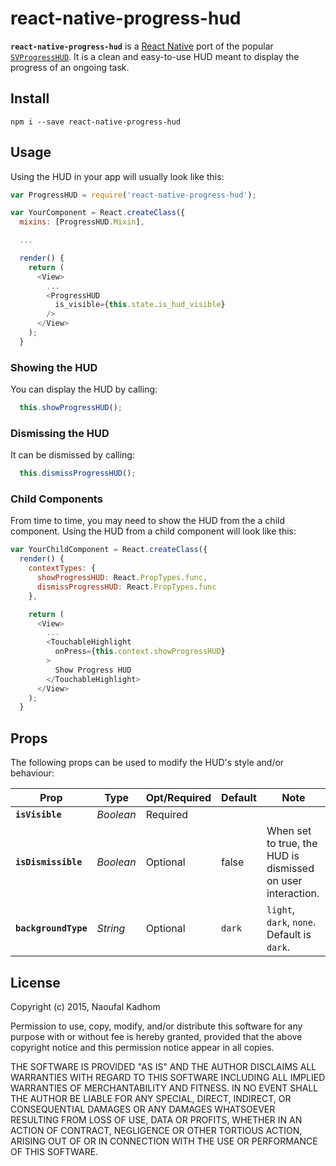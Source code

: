 # react-native-progress-hud
__`react-native-progress-hud`__ is a [React Native](https://facebook.github.io/react-native/) port of the popular [`SVProgressHUD`](https://github.com/TransitApp/SVProgressHUD).  It is a clean and easy-to-use HUD meant to display the progress of an ongoing task.

## Install
```shell
npm i --save react-native-progress-hud
```

## Usage
Using the HUD in your app will usually look like this:
```js
var ProgressHUD = require('react-native-progress-hud');

var YourComponent = React.createClass({
  mixins: [ProgressHUD.Mixin],

  ...

  render() {
    return (
      <View>
        ...
        <ProgressHUD
          is_visible={this.state.is_hud_visible}
        />
      </View>
    );
  }
```

### Showing the HUD
You can display the HUD by calling:
```js
  this.showProgressHUD();
```
### Dismissing the HUD
It can be dismissed by calling:
```js
  this.dismissProgressHUD();
```

### Child Components
From time to time, you may need to show the HUD from the a child component.  Using the HUD from a child component will look like this:

```js
var YourChildComponent = React.createClass({
  render() {
    contextTypes: {
      showProgressHUD: React.PropTypes.func,
      dismissProgressHUD: React.PropTypes.func
    },

    return (
      <View>
        ...
        <TouchableHighlight
          onPress={this.context.showProgressHUD}
        >
          Show Progress HUD
        </TouchableHighlight>
      </View>
    );
  }
```
## Props
The following props can be used to modify the HUD's style and/or behaviour:

| Prop | Type | Opt/Required | Default | Note |
|---|---|---|---|---|
|__`isVisible`__|_Boolean_|Required||
|__`isDismissible`__|_Boolean_|Optional|false|When set to true, the HUD is dismissed on user interaction.
|__`backgroundType`__|_String_|Optional|`dark`|`light`, `dark`, `none`. <br/> Default is `dark`.

## License
Copyright (c) 2015, Naoufal Kadhom

Permission to use, copy, modify, and/or distribute this software for any purpose with or without fee is hereby granted, provided that the above copyright notice and this permission notice appear in all copies.

THE SOFTWARE IS PROVIDED "AS IS" AND THE AUTHOR DISCLAIMS ALL WARRANTIES WITH REGARD TO THIS SOFTWARE INCLUDING ALL IMPLIED WARRANTIES OF MERCHANTABILITY AND FITNESS. IN NO EVENT SHALL THE AUTHOR BE LIABLE FOR ANY SPECIAL, DIRECT, INDIRECT, OR CONSEQUENTIAL DAMAGES OR ANY DAMAGES WHATSOEVER RESULTING FROM LOSS OF USE, DATA OR PROFITS, WHETHER IN AN ACTION OF CONTRACT, NEGLIGENCE OR OTHER TORTIOUS ACTION, ARISING OUT OF OR IN CONNECTION WITH THE USE OR PERFORMANCE OF THIS SOFTWARE.
